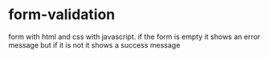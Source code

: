 # form-validation
form with html and css with javascript. if the form is empty it shows an error message but if it is not it shows a success message
